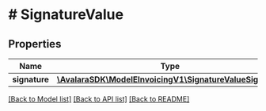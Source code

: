 # # SignatureValue

## Properties

Name | Type | Description | Notes
------------ | ------------- | ------------- | -------------
**signature** | [**\AvalaraSDK\ModelEInvoicingV1\SignatureValueSignature**](SignatureValueSignature.md) |  |

[[Back to Model list]](../../../README.md#models) [[Back to API list]](../../../README.md#endpoints) [[Back to README]](../../../README.md)
